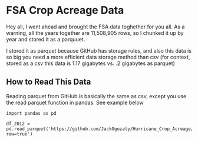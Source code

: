 # FSA Crop Acreage Data

Hey all, I went ahead and brought the FSA data toghether for you all. As a warning, all the years together are 11,508,905 rows, so I chunked it up by year and stored it as a parquuet.

I stored it as parquet because GitHub has storage rules, and also this data is so big you need a more efficient data storage method than csv (for context, stored as a csv this data is 1.17 gigabytes vs. .2 gigabytes as parquet)


## How to Read This Data

Reading parquet from GitHub is basically the same as csv, except you use the read parquet function in pandas. See example below

```
import pandas as pd

df_2012 = pd.read_parquet('https://github.com/JackOgozaly/Hurricane_Crop_Acreage/blob/main/Data/Crop_Data/df_2012.parquet.gzip?raw=true')

```



